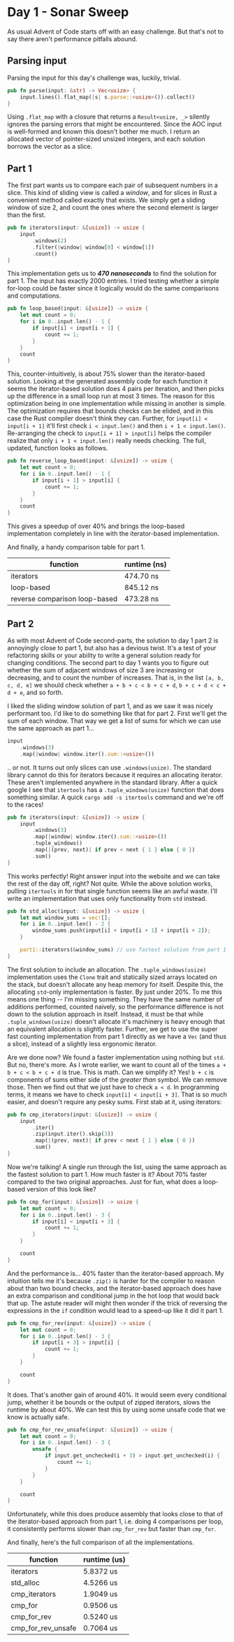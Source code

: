 # Day 1 - Sonar Sweep

As usual Advent of Code starts off with an easy challenge. But that's not to say there aren't performance pitfalls abound.

## Parsing input

Parsing the input for this day's challenge was, luckily, trivial.

```rust
pub fn parse(input: &str) -> Vec<usize> {
    input.lines().flat_map(|s| s.parse::<usize>()).collect()
}
```

Using `.flat_map` with a closure that returns a `Result<usize, _>` silently ignores the parsing errors that might be encountered. Since the AOC input is well-formed and known this doesn't bother me much. I return an allocated vector of pointer-sized unsized integers, and each solution borrows the vector as a slice.

## Part 1

The first part wants us to compare each pair of subsequent numbers in a slice. This kind of sliding view is called a _window_, and for slices in Rust a convenient method called exactly that exists. We simply get a sliding window of size 2, and count the ones where the second element is larger than the first.

```rust
pub fn iterators(input: &[usize]) -> usize {
    input
        .windows(2)
        .filter(|window| window[0] < window[1])
        .count()
}
```

This implementation gets us to **_470 nanoseconds_** to find the solution for part 1. The input has exactly 2000 entries. I tried testing whether a simple for-loop could be faster since it logically would do the same comparisons and computations.

```rust
pub fn loop_based(input: &[usize]) -> usize {
    let mut count = 0;
    for i in 0..input.len() - 1 {
        if input[i] < input[i + 1] {
            count += 1;
        }
    }
    count
}
```

This, counter-intuitively, is about 75% slower than the iterator-based solution. Looking at the generated assembly code for each function it seems the iterator-based solution does 4 pairs per iteration, and then picks up the difference in a small loop run at most 3 times. The reason for this optimization being in one implementation while missing in another is simple. The optimization requires that bounds checks can be elided, and in this case the Rust compiler doesn't think they can. Further, for `input[i] < input[i + 1]` it'll first check `i < input.len()` and then `i + 1 < input.len()`. Re-arranging the check to `input[i + 1] > input[i]` helps the compiler realize that only `i + 1 < input.len()` really needs checking. The full, updated, function looks as follows.

```rust
pub fn reverse_loop_based(input: &[usize]) -> usize {
    let mut count = 0;
    for i in 0..input.len() - 1 {
        if input[i + 1] > input[i] {
            count += 1;
        }
    }
    count
}
```

This gives a speedup of over 40% and brings the loop-based implementation completely in line with the iterator-based implementation.

And finally, a handy comparison table for part 1.

| function                      | runtime (ns) |
| ----------------------------- | ------------ |
| iterators                     | 474.70 ns    |
| loop-based                    | 845.12 ns    |
| reverse comparison loop-based | 473.28 ns    |

## Part 2

As with most Advent of Code second-parts, the solution to day 1 part 2 is annoyingly close to part 1, but also has a devious twist. It's a test of your refactoring skills or your ability to write a general solution ready for changing conditions. The second part to day 1 wants you to figure out whether the sum of adjacent windows of size 3 are increasing or decreasing, and to count the number of increases. That is, in the list `[a, b, c, d, e]` we should check whether `a + b + c < b + c + d`, `b + c + d < c + d + e`, and so forth.

I liked the sliding window solution of part 1, and as we saw it was nicely performant too. I'd like to do something like that for part 2. First we'll get the sum of each window. That way we get a list of sums for which we can use the same approach as part 1...

```rust
input
    .windows(3)
    .map(|window| window.iter().sum::<usize>())
```

.. or not. It turns out only slices can use `.windows(usize)`. The standard library cannot do this for iterators because it requires an allocating iterator. These aren't implemented anywhere in the standard library. After a quick google I see that `itertools` has a `.tuple_windows(usize)` function that does something similar. A quick `cargo add -s itertools` command and we're off to the races!

```rust
pub fn iterators(input: &[usize]) -> usize {
    input
        .windows(3)
        .map(|window| window.iter().sum::<usize>())
        .tuple_windows()
        .map(|(prev, next)| if prev < next { 1 } else { 0 })
        .sum()
}
```

This works perfectly! Right answer input into the website and we can take the rest of the day off, right? Not quite. While the above solution works, pulling `itertools` in for that single function seems like an awful waste. I'll write an implementation that uses only functionality from `std` instead.

```rust
pub fn std_alloc(input: &[usize]) -> usize {
    let mut window_sums = vec![];
    for i in 0..input.len() - 2 {
        window_sums.push(input[i] + input[i + 1] + input[i + 2]);
    }

    part1::iterators(&window_sums) // use fastest solution from part 1
}
```

The first solution to include an allocation. The `.tuple_windows(usize)` implementation uses the `Clone` trait and statically sized arrays located on the stack, but doesn't allocate any heap memory for itself. Despite this, the allocating `std`-only implementation is faster. By just under 20%. To me this means one thing -- I'm missing something. They have the same number of additions performed, counted naively, so the performance difference is not down to the solution approach in itself. Instead, it must be that while `.tuple_windows(usize)` doesn't allocate it's machinery is heavy enough that an equivalent allocation is slightly faster. Further, we get to use the super fast counting implementation from part 1 directly as we have a `Vec` (and thus a slice), instead of a slightly less ergonomic iterator.

Are we done now? We found a faster implementation using nothing but `std`. But no, there's more. As I wrote earlier, we want to count all of the times `a + b + c < b + c + d` is true. This is math. Can we simplify it? Yes! `b + c` is components of sums either side of the _greater than_ symbol. We can remove those. Then we find out that we just have to check `a < d`. In programming terms, it means we have to check `input[i] < input[i + 3]`. That is so much easier, and doesn't require any pesky sums. First stab at it, using iterators:

```rust
pub fn cmp_iterators(input: &[usize]) -> usize {
    input
        .iter()
        .zip(input.iter().skip(3))
        .map(|(prev, next)| if prev < next { 1 } else { 0 })
        .sum()
}
```

Now we're talking! A single run through the list, using the same approach as the fastest solution to part 1. How much faster is it? About 70% faster compared to the two original approaches. Just for fun, what does a loop-based version of this look like?

```rust
pub fn cmp_for(input: &[usize]) -> usize {
    let mut count = 0;
    for i in 0..input.len() - 3 {
        if input[i] < input[i + 3] {
            count += 1;
        }
    }

    count
}
```

And the performance is... 40% faster than the iterator-based approach. My intuition tells me it's because `.zip()` is harder for the compiler to reason about than two bound checks, and the iterator-based approach does have an extra comparison and conditional jump in the hot loop that would back that up. The astute reader will might then wonder if the trick of reversing the expressions in the `if` condition would lead to a speed-up like it did it part 1.

```rust
pub fn cmp_for_rev(input: &[usize]) -> usize {
    let mut count = 0;
    for i in 0..input.len() - 3 {
        if input[i + 3] > input[i] {
            count += 1;
        }
    }

    count
}
```

It does. That's another gain of around 40%. It would seem every conditional jump, whether it be bounds or the output of zipped iterators, slows the runtime by about 40%. We can test this by using some unsafe code that we know is actually safe.

```rust
pub fn cmp_for_rev_unsafe(input: &[usize]) -> usize {
    let mut count = 0;
    for i in 0..input.len() - 3 {
        unsafe {
            if input.get_unchecked(i + 3) > input.get_unchecked(i) {
                count += 1;
            }
        }
    }

    count
}
```

Unfortunately, while this does produce assembly that looks close to that of the iterator-based approach from part 1, i.e. doing 4 comparisons per loop, it consistently performs slower than `cmp_for_rev` but faster than `cmp_for`.

And finally, here's the full comparison of all the implementations.

| function           | runtime (us) |
| ------------------ | ------------ |
| iterators          | 5.8372 us    |
| std_alloc          | 4.5266 us    |
| cmp_iterators      | 1.9049 us    |
| cmp_for            | 0.9506 us    |
| cmp_for_rev        | 0.5240 us    |
| cmp_for_rev_unsafe | 0.7064 us    |
